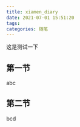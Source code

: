 ```yaml
---
title: xiamen_diary
date: 2021-07-01 15:51:20
tags:
categories: 随笔
---
```

这是测试一下

## 第一节
abc

## 第二节

bcd